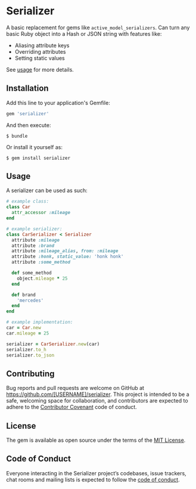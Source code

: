 # Serializer

A basic replacement for gems like `active_model_serializers`. Can turn any
basic Ruby object into a Hash or JSON string with features like:

- Aliasing attribute keys
- Overriding attributes
- Setting static values

See [usage](#usage) for more details.

## Installation

Add this line to your application's Gemfile:

```ruby
gem 'serializer'
```

And then execute:

    $ bundle

Or install it yourself as:

    $ gem install serializer

## Usage

A serializer can be used as such:

```ruby
# example class:
class Car
  attr_accessor :mileage
end

# example serializer:
class CarSerializer < Serializer
  attribute :mileage
  attribute :brand
  attribute :mileage_alias, from: :mileage
  attribute :honk, static_value: 'honk honk'
  attribute :some_method

  def some_method
    object.mileage * 25
  end

  def brand
    'mercedes'
  end
end

# example implementation:
car = Car.new
car.mileage = 25

serializer = CarSerializer.new(car)
serializer.to_h
serializer.to_json
```

## Contributing

Bug reports and pull requests are welcome on GitHub at https://github.com/[USERNAME]/serializer. This project is intended to be a safe, welcoming space for collaboration, and contributors are expected to adhere to the [Contributor Covenant](http://contributor-covenant.org) code of conduct.

## License

The gem is available as open source under the terms of the [MIT License](https://opensource.org/licenses/MIT).

## Code of Conduct

Everyone interacting in the Serializer project’s codebases, issue trackers, chat rooms and mailing lists is expected to follow the [code of conduct](https://github.com/[USERNAME]/serializer/blob/master/CODE_OF_CONDUCT.md).

